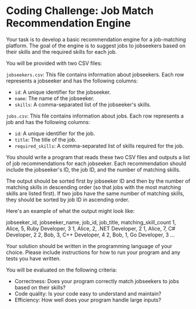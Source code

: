 # Coding Challenge: Job Match Recommendation Engine

Your task is to develop a basic recommendation engine for a job-matching platform. The goal of the engine is to suggest jobs to jobseekers based on their skills and the required skills for each job.

You will be provided with two CSV files:

`jobseekers.csv`: This file contains information about jobseekers. Each row represents a jobseeker and has the following columns:

* `id`: A unique identifier for the jobseeker.
* `name`: The name of the jobseeker.
* `skills`: A comma-separated list of the jobseeker's skills.

`jobs.csv`: This file contains information about jobs. Each row represents a job and has the following columns:

* `id`: A unique identifier for the job.
* `title`: The title of the job.
* `required_skills`: A comma-separated list of skills required for the job.

You should write a program that reads these two CSV files and outputs a list of job recommendations for each jobseeker. Each recommendation should include the jobseeker's ID, the job ID, and the number of matching skills.

The output should be sorted first by jobseeker ID and then by the number of matching skills in descending order (so that jobs with the most matching skills are listed first). If two jobs have the same number of matching skills, they should be sorted by job ID in ascending order.

Here's an example of what the output might look like:

jobseeker_id, jobseeker_name, job_id, job_title, matching_skill_count
1, Alice, 5, Ruby Developer, 3
1, Alice, 2, .NET Developer, 2
1, Alice, 7, C# Developer, 2
2, Bob, 3, C++ Developer, 4
2, Bob, 1, Go Developer, 3
...

Your solution should be written in the programming language of your choice. Please include instructions for how to run your program and any tests you have written.

You will be evaluated on the following criteria:

* Correctness: Does your program correctly match jobseekers to jobs based on their skills?
* Code quality: Is your code easy to understand and maintain?
* Efficiency: How well does your program handle large inputs?
